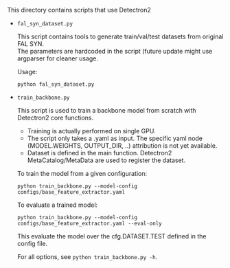 
This directory contains scripts that use Detectron2

* `fal_syn_dataset.py`

   This script contains tools to generate train/val/test datasets from original FAL SYN.  
   The parameters are hardcoded in the script (future update might use argparser for cleaner usage.  

   Usage:  
   ```  
   python fal_syn_dataset.py  
   ```  

* `train_backbone.py`

   This script is used to train a backbone model from scratch with Detectron2 core functions.  
   * Training is actually performed on single GPU.  
   * The script only takes a .yaml as input. The specific yaml node (MODEL.WEIGHTS, OUTPUT_DIR, ..) attribution is not yet available.  
   * Dataset is defined in the main function. Detectron2 MetaCatalog/MetaData are used to register the dataset.

   To train the model from a given configuration:  
   ```  
   python train_backbone.py --model-config configs/base_feature_extractor.yaml  
   ```  

   To evaluate a trained model:  
   ```  
   python train_backbone.py --model-config configs/base_feature_extractor.yaml --eval-only  
   ```  
   This evaluate the model over the cfg.DATASET.TEST defined in the config file.  

   For all options, see `python train_backbone.py -h`.